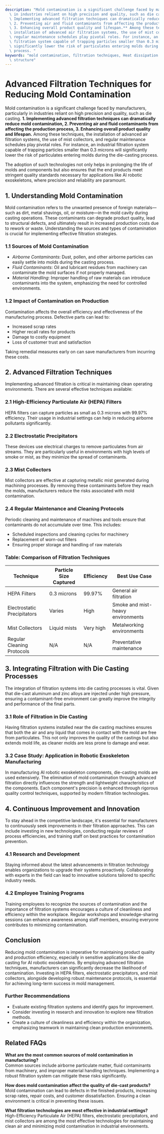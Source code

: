 ```yaml
---
description: "Mold contamination is a significant challenge faced by manufacturers, particularly\
  \ in industries reliant on high precision and quality, such as die casting. **1.\
  \ Implementing advanced filtration techniques can dramatically reduce mold contamination,\
  \ 2. Preventing air and fluid contaminants from affecting the production process,\
  \ 3. Enhancing overall product quality and lifespan.** Among these techniques, the\
  \ installation of advanced air filtration systems, the use of mist collectors, and\
  \ regular maintenance schedules play pivotal roles. For instance, an industrial\
  \ filtration system capable of trapping particles smaller than 0.3 microns will\
  \ significantly lower the risk of particulates entering molds during the die-casting\
  \ process. "
keywords: "mold contamination, filtration techniques, Heat dissipation performance, Heat dissipation\
  \ structure"
---
```

# Advanced Filtration Techniques for Reducing Mold Contamination

Mold contamination is a significant challenge faced by manufacturers, particularly in industries reliant on high precision and quality, such as die casting. **1. Implementing advanced filtration techniques can dramatically reduce mold contamination, 2. Preventing air and fluid contaminants from affecting the production process, 3. Enhancing overall product quality and lifespan.** Among these techniques, the installation of advanced air filtration systems, the use of mist collectors, and regular maintenance schedules play pivotal roles. For instance, an industrial filtration system capable of trapping particles smaller than 0.3 microns will significantly lower the risk of particulates entering molds during the die-casting process. 

The adoption of such technologies not only helps in prolonging the life of molds and components but also ensures that the end products meet stringent quality standards necessary for applications like AI robotic exoskeletons, where precision and reliability are paramount.

## **1. Understanding Mold Contamination**

Mold contamination refers to the unwanted presence of foreign materials—such as dirt, metal shavings, oil, or moisture—in the mold cavity during casting operations. These contaminants can degrade product quality, lead to structural defects, and ultimately result in increased production costs due to rework or waste. Understanding the sources and types of contamination is crucial for implementing effective filtration strategies.

### **1.1 Sources of Mold Contamination**

- *Airborne Contaminants*: Dust, pollen, and other airborne particles can easily settle into molds during the casting process.
- *Fluid Contaminants*: Oil and lubricant residues from machinery can contaminate the mold surfaces if not properly managed.
- *Material Handling*: Improper handling of raw materials can introduce contaminants into the system, emphasizing the need for controlled environments.

### **1.2 Impact of Contamination on Production**

Contamination affects the overall efficiency and effectiveness of the manufacturing process. Defective parts can lead to:
- Increased scrap rates
- Higher recall rates for products
- Damage to costly equipment
- Loss of customer trust and satisfaction

Taking remedial measures early on can save manufacturers from incurring these costs.

## **2. Advanced Filtration Techniques**

Implementing advanced filtration is critical in maintaining clean operating environments. There are several effective techniques available:

### **2.1 High-Efficiency Particulate Air (HEPA) Filters**

HEPA filters can capture particles as small as 0.3 microns with 99.97% efficiency. Their usage in industrial settings can help in reducing airborne pollutants significantly.

### **2.2 Electrostatic Precipitators**

These devices use electrical charges to remove particulates from air streams. They are particularly useful in environments with high levels of smoke or mist, as they minimize the spread of contaminants.

### **2.3 Mist Collectors**

Mist collectors are effective at capturing metallic mist generated during machining processes. By removing these contaminants before they reach the molds, manufacturers reduce the risks associated with mold contamination.

### **2.4 Regular Maintenance and Cleaning Protocols**

Periodic cleaning and maintenance of machines and tools ensure that contaminants do not accumulate over time. This includes:
- Scheduled inspections and cleaning cycles for machinery
- Replacement of worn-out filters
- Ensuring proper storage and handling of raw materials

### **Table: Comparison of Filtration Techniques**

| Technique                     | Particle Size Captured | Efficiency | Best Use Case                     |
|-------------------------------|------------------------|------------|-----------------------------------|
| HEPA Filters                  | 0.3 microns            | 99.97%     | General air filtration             |
| Electrostatic Precipitators   | Varies                 | High       | Smoke and mist-heavy environments  |
| Mist Collectors               | Liquid mists           | Very high  | Metalworking environments          |
| Regular Cleaning Protocols     | N/A                    | N/A        | Preventative maintenance           |

## **3. Integrating Filtration with Die Casting Processes**

The integration of filtration systems into die casting processes is vital. Given that die-cast aluminum and zinc alloys are injected under high pressure, ensuring a contaminant-free environment can greatly improve the integrity and performance of the final parts.

### **3.1 Role of Filtration in Die Casting**

Having filtration systems installed near the die casting machines ensures that both the air and any liquid that comes in contact with the mold are free from particulates. This not only improves the quality of the castings but also extends mold life, as cleaner molds are less prone to damage and wear. 

### **3.2 Case Study: Application in Robotic Exoskeleton Manufacturing**

In manufacturing AI robotic exoskeleton components, die-casting molds are used extensively. The elimination of mold contamination through advanced filtration directly influences the strength and lightweight characteristics of the components. Each component's precision is enhanced through rigorous quality control techniques, supported by modern filtration technologies.

## **4. Continuous Improvement and Innovation**

To stay ahead in the competitive landscape, it's essential for manufacturers to continuously seek improvements in their filtration approaches. This can include investing in new technologies, conducting regular reviews of process efficiencies, and training staff on best practices for contamination prevention.

### **4.1 Research and Development**

Staying informed about the latest advancements in filtration technology enables organizations to upgrade their systems proactively. Collaborating with experts in the field can lead to innovative solutions tailored to specific industry needs.

### **4.2 Employee Training Programs**

Training employees to recognize the sources of contamination and the importance of filtration systems encourages a culture of cleanliness and efficiency within the workplace. Regular workshops and knowledge-sharing sessions can enhance awareness among staff members, ensuring everyone contributes to minimizing contamination.

## **Conclusion**

Reducing mold contamination is imperative for maintaining product quality and production efficiency, especially in sensitive applications like die casting for AI robotic exoskeletons. By employing advanced filtration techniques, manufacturers can significantly decrease the likelihood of contamination. Investing in HEPA filters, electrostatic precipitators, and mist collectors, alongside developing robust maintenance protocols, is essential for achieving long-term success in mold management.

### **Further Recommendations**

- Evaluate existing filtration systems and identify gaps for improvement.
- Consider investing in research and innovation to explore new filtration methods.
- Create a culture of cleanliness and efficiency within the organization, emphasizing teamwork in maintaining clean production environments.

## Related FAQs

**What are the most common sources of mold contamination in manufacturing?**  
Common sources include airborne particulate matter, fluid contaminants from machinery, and improper material handling techniques. Implementing a robust filtration system can mitigate these risks significantly.

**How does mold contamination affect the quality of die-cast products?**  
Mold contamination can lead to defects in the finished products, increasing scrap rates, repair costs, and customer dissatisfaction. Ensuring a clean environment is critical in preventing these issues.

**What filtration technologies are most effective in industrial settings?**  
High-Efficiency Particulate Air (HEPA) filters, electrostatic precipitators, and mist collectors are among the most effective technologies for maintaining clean air and minimizing mold contamination in industrial environments.
